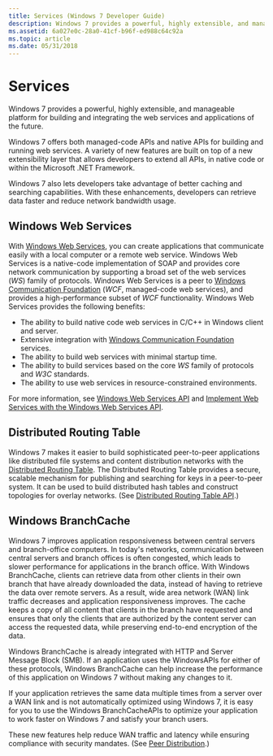 ```yaml
---
title: Services (Windows 7 Developer Guide)
description: Windows 7 provides a powerful, highly extensible, and manageable platform for building and integrating the web services and applications of the future.Windows 7 offers both managed-code APIs and native APIs for building and running web services.
ms.assetid: 6a027e0c-28a0-41cf-b96f-ed988c64c92a
ms.topic: article
ms.date: 05/31/2018
---
```


# Services

Windows 7 provides a powerful, highly extensible, and manageable platform for building and integrating the web services and applications of the future.

Windows 7 offers both managed-code APIs and native APIs for building and running web services. A variety of new features are built on top of a new extensibility layer that allows developers to extend all APIs, in native code or within the Microsoft .NET Framework.

Windows 7 also lets developers take advantage of better caching and searching capabilities. With these enhancements, developers can retrieve data faster and reduce network bandwidth usage.

## Windows Web Services

With [Windows Web Services](/windows/desktop/wsw/portal), you can create applications that communicate easily with a local computer or a remote web service. Windows Web Services is a native-code implementation of SOAP and provides core network communication by supporting a broad set of the web services (*WS*) family of protocols. Windows Web Services is a peer to [Windows Communication Foundation](/previous-versions/windows/desktop/cc907054(v=vs.85)) (*WCF*, managed-code web services), and provides a high-performance subset of *WCF* functionality. Windows Web Services provides the following benefits:

-   The ability to build native code web services in C/C++ in Windows client and server.
-   Extensive integration with [Windows Communication Foundation](/previous-versions/windows/desktop/cc907054(v=vs.85)) services.
-   The ability to build web services with minimal startup time.
-   The ability to build services based on the core *WS* family of protocols and *W3C* standards.
-   The ability to use web services in resource-constrained environments.

For more information, see [Windows Web Services API](../wsw/portal.md) and [Implement Web Services with the Windows Web Services API](https://github.com/microsoft/Windows-classic-samples/tree/master/Samples/Win7Samples/web/WWSAPI).

## Distributed Routing Table

Windows 7 makes it easier to build sophisticated peer-to-peer applications like distributed file systems and content distribution networks with the [Distributed Routing Table](/windows/desktop/P2PSdk/distributed-routing-table-api-reference). The Distributed Routing Table provides a secure, scalable mechanism for publishing and searching for keys in a peer-to-peer system. It can be used to build distributed hash tables and construct topologies for overlay networks. (See [Distributed Routing Table API](../p2psdk/distributed-routing-table-api.md).)

## **Windows BranchCache**

Windows 7 improves application responsiveness between central servers and branch-office computers. In today's networks, communication between central servers and branch offices is often congested, which leads to slower performance for applications in the branch office. With Windows BranchCache, clients can retrieve data from other clients in their own branch that have already downloaded the data, instead of having to retrieve the data over remote servers. As a result, wide area network (WAN) link traffic decreases and application responsiveness improves. The cache keeps a copy of all content that clients in the branch have requested and ensures that only the clients that are authorized by the content server can access the requested data, while preserving end-to-end encryption of the data.

Windows BranchCache is already integrated with HTTP and Server Message Block (SMB). If an application uses the WindowsAPIs for either of these protocols, Windows BranchCache can help increase the performance of this application on Windows 7 without making any changes to it.

If your application retrieves the same data multiple times from a server over a WAN link and is not automatically optimized using Windows 7, it is easy for you to use the Windows BranchCacheAPIs to optimize your application to work faster on Windows 7 and satisfy your branch users.

These new features help reduce WAN traffic and latency while ensuring compliance with security mandates. (See [Peer Distribution](../p2psdk/peer-distribution.md).)

 

 